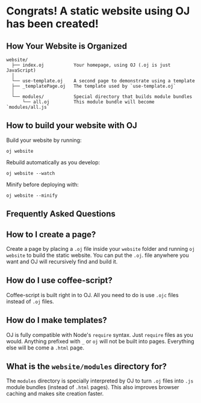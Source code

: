 Congrats! A static website using OJ has been created!
====================================================================

How Your Website is Organized
---------------------------------------------------------------------
    website/
      ├── index.oj           Your homepage, using OJ (.oj is just JavaScript)
      │
      └── use-template.oj    A second page to demonstrate using a template
      ├── _templatePage.oj   The template used by `use-template.oj`
      │
      └── modules/           Special directory that builds module bundles
          └── all.oj         This module bundle will become `modules/all.js`

How to build your website with OJ
--------------------------------------------------------------------

Build your website by running:

    oj website

Rebuild automatically as you develop:

    oj website --watch

Minify before deploying with:

    oj website --minify

Frequently Asked Questions
---------------------------------------------------------------------

## How to I create a page?

Create a page by placing a `.oj` file inside your `website` folder
and running `oj website` to build the static website. You can put
the `.oj`. file anywhere you want and OJ will recursively find
and build it.

## How do I use coffee-script?

Coffee-script is built right in to OJ. All you need to do is
use `.ojc` files instead of `.oj` files.

## How do I make templates?

OJ is fully compatible with Node's `require` syntax. Just `require`
files as you would. Anything prefixed with `_` or `oj` will not
be built into pages. Everything else will be come a `.html` page.

## What is the `website/modules` directory for?

The `modules` directory is specially interpreted by OJ to turn
`.oj` files into `.js` module bundles (instead of `.html` pages).
This also improves browser caching and makes site creation faster.
